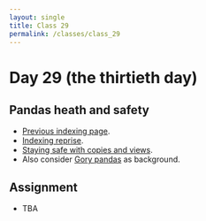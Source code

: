 ```yaml
---
layout: single
title: Class 29
permalink: /classes/class_29
---
```


# Day 29 (the thirtieth day)

## Pandas heath and safety

* [Previous indexing page](../chapters/07/pandas_indexing).
* [Indexing reprise](../chapters/07/pandas_indexing_reprise).
* [Staying safe with copies and views](../chapters/07/safe_pandas).
* Also consider [Gory pandas](../chapters/07/gory_pandas) as background.

## Assignment

* TBA
